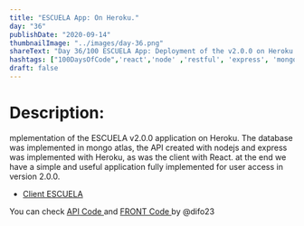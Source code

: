 ```yaml
---
title: "ESCUELA App: On Heroku."
day: "36"
publishDate: "2020-09-14"
thumbnailImage: "../images/day-36.png"
shareText: "Day 36/100 ESCUELA App: Deployment of the v2.0.0 on Heroku."
hashtags: ["100DaysOfCode",'react','node' ,'restful', 'express', 'mongodb', 'hooks', 'heroku', 'mongoatlas', 'deployment', 'client', 'api','node']
draft: false
---
```


# Description:

mplementation of the ESCUELA v2.0.0 application on Heroku. The database was implemented in mongo atlas, the API created with nodejs and express was implemented with Heroku, as was the client with React. at the end we have a simple and useful application fully implemented for user access in version 2.0.0.


* [Client ESCUELA](https://cemas.herokuapp.com/)


You can check  <a href="https://github.com/difo23/cemasapi" target="_blank"> API Code </a> and <a href= 'https://github.com/difo23/cemasfront'> FRONT Code </a> by @difo23



